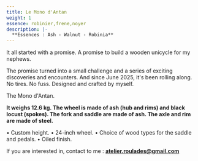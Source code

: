 ```yaml
---
title: Le Mono d'Antan
weight: 1
essence: robinier,frene,noyer
description: |-
  **Essences : Ash - Walnut - Robinia**
---
```


It all started with a promise. A promise to build a wooden unicycle for my nephews.

The promise turned into a small challenge and a series of exciting discoveries and encounters.
And since June 2025, it's been rolling along. No tires. No fuss. Designed and crafted by myself.

The Mono d'Antan.

**It weighs 12.6 kg. The wheel is made of ash (hub and rims) and black locust (spokes). 
The fork and saddle are made of ash. The axle and rim are made of steel.**

•    Custom height.
•    24-inch wheel.
•    Choice of wood types for the saddle and pedals.
•    Oiled finish.

If you are interested in, contact to me : **atelier.roulades@gmail.com**
